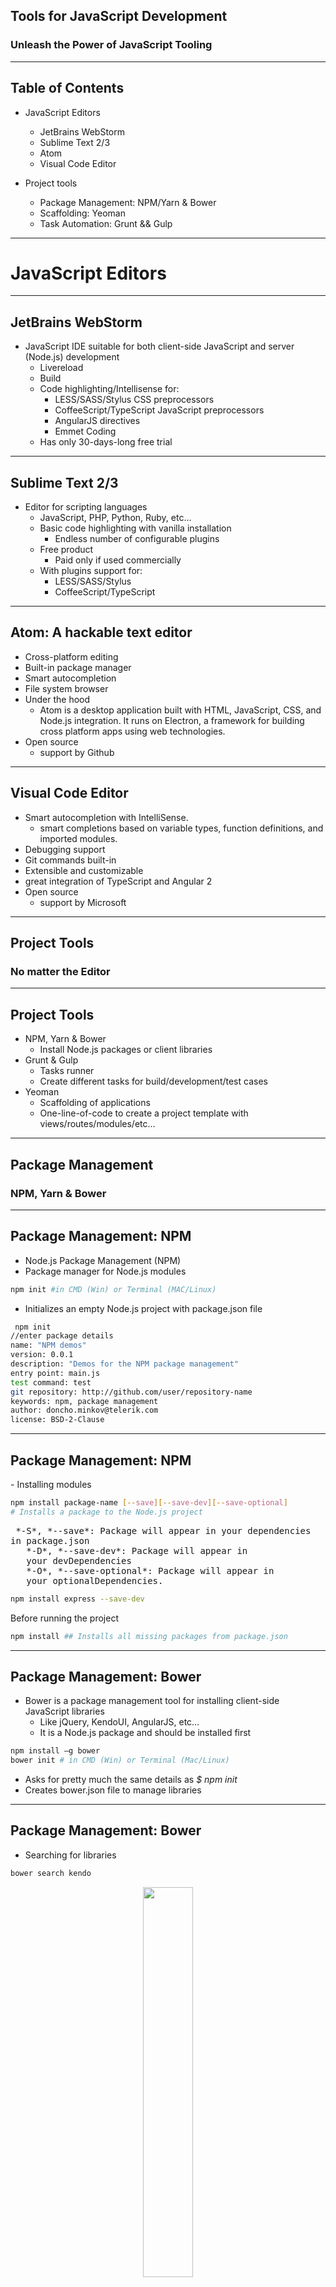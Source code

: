 ##  Tools for JavaScript Development

### Unleash the Power of JavaScript Tooling

----

## Table of Contents

- JavaScript Editors
  - JetBrains WebStorm
  - Sublime Text 2/3
  - Atom
  - Visual Code Editor

- Project tools
  - Package Management: NPM/Yarn & Bower
  - Scaffolding: Yeoman
  - Task Automation: Grunt && Gulp


----

# JavaScript Editors

----
##   JetBrains WebStorm

- JavaScript IDE suitable for both client-side JavaScript and server (Node.js) development
  - Livereload
  - Build
  - Code highlighting/Intellisense for:
    - LESS/SASS/Stylus CSS preprocessors
    - CoffeeScript/TypeScript JavaScript preprocessors
    - AngularJS directives
    - Emmet Coding
  - Has only 30-days-long free trial

----

## Sublime Text 2/3

- Editor for scripting languages
  - JavaScript, PHP, Python, Ruby, etc…
  - Basic code highlighting with vanilla installation
    - Endless number of configurable plugins
  - Free product
    - Paid only if used commercially
  - With plugins support for:
    - LESS/SASS/Stylus
    - CoffeeScript/TypeScript

----
## Atom: A hackable text editor


- Cross-platform editing
- Built-in package manager
- Smart autocompletion
- File system browser
- Under the hood
    - Atom is a desktop application built with HTML, JavaScript, CSS, and Node.js integration. It runs on Electron, a framework for building cross platform apps using web technologies.
- Open source
  - support by Github


----
## Visual Code Editor

- Smart autocompletion with IntelliSense.
  - smart completions based on variable types, function definitions, and imported modules.
- Debugging support
- Git commands built-in
- Extensible and customizable
- great integration of TypeScript and Angular 2
- Open source
  - support by Microsoft


----
## Project Tools
### No matter the Editor

----
## Project Tools

- NPM, Yarn & Bower
  - Install Node.js packages or client libraries
- Grunt & Gulp
  - Tasks runner
  - Create different tasks for build/development/test cases
- Yeoman
  - Scaffolding of applications
  - One-line-of-code to create a project template with views/routes/modules/etc…

----
## Package Management

### NPM, Yarn & Bower

----
## Package Management: NPM

- Node.js Package Management (NPM)
- Package manager for Node.js modules
```bash
npm init #in CMD (Win) or Terminal (MAC/Linux)
```
- Initializes an empty Node.js project with package.json file

```bash
 npm init
//enter package details
name: "NPM demos"
version: 0.0.1
description: "Demos for the NPM package management"
entry point: main.js
test command: test
git repository: http://github.com/user/repository-name
keywords: npm, package management
author: doncho.minkov@telerik.com
license: BSD-2-Clause
```

----
## Package Management: NPM

<div align="left"> - Installing modules</div>

```bash
npm install package-name [--save][--save-dev][--save-optional]
# Installs a package to the Node.js project
```
<pre> *-S*, *--save*: Package will appear in your dependencies
in package.json
   *-D*, *--save-dev*: Package will appear in
   your devDependencies
   *-O*, *--save-optional*: Package will appear in
   your optionalDependencies.
</pre>
```bash
npm install express --save-dev
```
 Before running the project
```bash
npm install ## Installs all missing packages from package.json
```

----

## Package Management: Bower

- Bower is a package management tool for installing client-side JavaScript libraries
  - Like jQuery, KendoUI, AngularJS, etc…
  - It is a Node.js package and should be installed first
```bash
npm install –g bower
bower init # in CMD (Win) or Terminal (Mac/Linux)
```
- Asks for pretty much the same details as *$ npm init*
- Creates bower.json file to manage libraries

----

## Package Management: Bower

- Searching for libraries
```bash
bower search kendo
```
<div align="center"><img src="resources/image_39.png" width="40%"></div>
- Installing libraries
```bash
bower install kendo-ui
```
<div align="center"><img src="resources/image_40.png" width="40%"></div>


----

## Grunt & Gulp
### Tasks Runner

----
## Grunt

- Grunt is a Node.js task runner
  - It can runs different tasks, based on configuration
  - Tasks can be:
    - Concat and minify JavaScript/CSS files
    - Compile SASS/LESS/Stylus
    - Run jshint, csshint
    - Run Unit Tests
    - Deploy to Git, Cloud, etc…
    - And many many more

----
## Grunt
- Why use a task runner?
  - Task runners gives us automation, even for different profiles:


  ** DEVELOPMENT **	| ** TEST** | ** BUILD **
  -- | -- | --
  jshint | jshint | jshint
  stylus | stylus | stylus
  csshint | csshint | csshint
  connect | mocha | concat
  watch | | uglify
| | copy
| | usemin

----
## Configuring Grunt

- To configure grunt, create a Gruntfile.js file in the root directory of your application
  - It is plain-old Node.js
  - Grunt is configured programmatically
  - Create an module that exports a single function with one parameter – the grunt object
```js
  module.exports = function (grunt) {
    //configure grunt
  };
```

----
## Configuring Grunt (2)

- All the configuration is done inside the module
- First execute the *grunt.initConfig()* method and pass it the configuration
```js
module.exports = function (grunt) {
  grunt.initConfig({
    ...
  });
};
```

----
## Configuring Grunt Plugins

- To use a plugin in grunt:
  - Install the plugin
```bash
npm install grunt-contrib-jshint --save-dev
```
  - Load the plugin
```js
//inside the grunt module
grunt.loadNpmTasks('grunt-contrib-jshint');
```
  - Configure the plugin
```js
//inside the grunt.initConfig()
grunt.initConfig({
  jshint: {
    app: ['Gruntfile.js',
      'path/to/scripts/**/*.js']
  }
});
```

----
## Grunt Plugins

----
## Grunt Plugins: Build
- *jshint (grunt-contrib-jshint )*
  - Runs jshint for specified files
- *csslint(grunt-contrib-csshint)*
  - Runs csslint for specified files
- *stylus (grunt-contrib-stylus)*
  - Compiles STYL files into CSS files
- *uglify (grunt-contrib-uglify)*
  - Minifies configured JavaScript files
- *concat (grunt-contrib-concat)*
  - Concats configured JavaScript files

----
## Grunt Plugins: Development
- *connect (grunt-contrib-connect)*
  - Stars a Web server on a given port and host
- *watch (grunt-contrib-watch)*
  - Watches for changes to configured files
  - Can run other tasks on file changed

----
## Gulp: The streaming build system


> Streams come to us from the earliest days of unix and have proven themselves over the decades as a dependable way to compose large systems out of small components that do one thing well.

> You can then plug the output of one stream to the input of another and use libraries that operate abstractly on streams to institute higher-level flow control.

----
## Why streams?

### Picture a build system in your head.
- It should take in files, modify them, and output the new ones



----
## You pictured this
<div align="center"><img src="resources/anim/B0B77QN.png" width="80%"></div>


----
## You didn't pictured this
<div align="center"><img src="resources/anim/oeCGJUS.png" width="80%"></div>

----
## What is wrong with Grunt
- Plugins do multiple things
  - Want a banner? Use the javascript minifier
  - Plugins do things that don't need to be plugins
  - Need to run your tests? Use a plugin
- Grunt config format is a mess that tries to do everything
- Not idiomatic with "the node way"
- Headache of temp files/folders due to bad flow control

> Your build system should empower not impede

> It should only manipulate files - let other libraries handle the rest.

----
## Sample Gruntfile

```js
module.exports = function(grunt) {

  grunt.initConfig({
    pkg: grunt.file.readJSON('package.json'),
    concat: {
      options: {
        separator: ';'
      },
      dist: {
        src: ['src/**/*.js'],
        dest: 'dist/<%= pkg.name %>.js'
      }
    },
    uglify: {
      options: {
        banner: '/*! <%= pkg.name %> <%= grunt.template.today("dd-mm-yyyy") %> */\n'
      },
      dist: {
        files: {
          'dist/<%= pkg.name %>.min.js': ['<%= concat.dist.dest %>']
        }
      }
    },
    qunit: {
      files: ['test/**/*.html']
    },
    jshint: {
      files: ['gruntfile.js', 'src/**/*.js', 'test/**/*.js'],
      options: {
        // options here to override JSHint defaults
        globals: {
          jQuery: true,
          console: true,
          module: true,
          document: true
        }
      }
    },
    watch: {
      files: ['<%= jshint.files %>'],
      tasks: ['jshint', 'qunit']
    }
  });

  grunt.loadNpmTasks('grunt-contrib-uglify');
  grunt.loadNpmTasks('grunt-contrib-jshint');
  grunt.loadNpmTasks('grunt-contrib-qunit');
  grunt.loadNpmTasks('grunt-contrib-watch');
  grunt.loadNpmTasks('grunt-contrib-concat');

  grunt.registerTask('test', ['jshint', 'qunit']);

  grunt.registerTask('default', ['jshint', 'qunit', 'concat', 'uglify']);

};
```
<pre>
1. Runs tests
2. Lints code
3. Concats javascript
4. Minifies it
5. Runs again if files are changed
</pre>

----

## What's the difference?

- With Gulp your build file is code, not config
- You use standard libraries to do things
- Plugins are simple and do one thing - most are a ~20 line function
- Tasks are executed with maximum concurrency
- I/O works the way you picture it

----


> Gulp does nothing but provide some streams and a basic task system
> Gulp has only 5 functions you need to learn

----


```js
gulp.task(name, fn)
```

- It registers the function with a name.
- You can optionally specify some dependencies if other tasks need to run first.

----


```js
gulp.run(tasks...)
```

- Runs all tasks with maximum concurrency
----


```js
gulp.watch(glob, fn)
```
- Runs a function when a file that matches the glob changes
- Included in core for simplicity

----


```js
gulp.src(glob)
```
- This returns a readable stream.
- Takes a file system glob (like grunt) and starts emitting files that match.
- This is piped to other streams

----


```js
gulp.dest(folder)
```
- This returns a writable stream
- File objects piped to this are saved to the file system

----
## Yeoman
### Application Scaffolding

----
## Yeoman
- Yeoman is a Node.js package for application scaffolding
  - Uses bower & NPM to install the js package
  - Has lots of generators for many types of applications:
    - MEAN, AngularJS, Kendo-UI, WebApp, WordPress, Backbone, Express, etc…
    - Each generators install both needed Node.js packages and client-side JavaScript libraries
    - Generated Gruntfile.js for build/test/serve

----
## Yeoman
<pre>Install Yeoman:</pre>
```bash
npm install –g yo
```
<pre>Install Yeoman generator:</pre>
```bash
npm install –g generator-jhipster
```
<pre>Scaffold Express application:</pre>
```bash
cd path/to/app/directory
yo jhipster
```
<pre>Generates:</pre>
<div align="center"><img src="resources/image_41.jpg" width="25%"></div>
